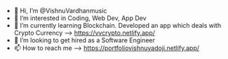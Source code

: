 - 👋 Hi, I’m @VishnuVardhanmusic
- 👀 I’m interested in Coding, Web Dev, App Dev
- 🌱 I’m currently learning Blockchain. Developed an app which deals with Crypto Currency --> https://vvcrypto.netlify.app/
- 💞️ I’m looking to get hired as a Software Engineer
- 📫 How to reach me --> https://portfoliovishnuyadoji.netlify.app/

<!---
VishnuVardhanmusic/VishnuVardhanmusic is a ✨ special ✨ repository because its `README.md` (this file) appears on your GitHub profile.
You can click the Preview link to take a look at your changes.
--->
